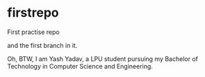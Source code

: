 # firstrepo
First practise repo

and the first branch in it.

Oh, BTW, I am Yash Yadav, a LPU student pursuing my Bachelor of Technology in Computer Science and Engineering.
